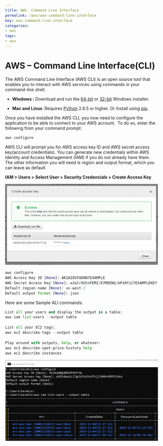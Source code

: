 ```yaml
---
title: AWS- Command Line Interface
permalink: /aws/aws-command-line-interface
key: aws-command-line-interface
categories:
- aws
tags:
- aws
---
```


AWS – Command Line Interface(CLI)
=================================

The AWS Command Line Interface (AWS CLI) is an open source tool that enables you
to interact with AWS services using commands in your command-line shell.

-   **Windows :** Download and run
    the [64-bit](https://s3.amazonaws.com/aws-cli/AWSCLI64PY3.msi) or [32-bit](https://s3.amazonaws.com/aws-cli/AWSCLI32PY3.msi) Windows
    installer.

-   **Mac and Linux** :Requires [Python](http://www.python.org/download/) 2.6.5
    or higher. Or Install using [pip](http://www.pip-installer.org/en/latest/).

Once you have installed the AWS CLI, you now need to configure the application
to be able to connect to your AWS account.  To do so, enter the following from
your command prompt:

```python
aws configure
```


AWS CLI will prompt you for AWS access key ID and AWS secret access key(account
credentials). You can generate new credentials within AWS Identity and Access
Management (IAM) if you do not already have them. The other information you will
need is region and output format, which you can leave as default.

**IAM > Users > Select User > Security Credencials > Create Access Key**

![](media/d1616930c326550d50a18c5651357b40.png)

```python
aws configure 
AWS Access Key ID [None]: AKIAIOSFODNN7EXAMPLE 
AWS Secret Access Key [None]: wJalrXUtnFEMI/K7MDENG/bPxRfiCYEXAMPLEKEY 
Default region name [None]: us-west-2 
Default output format [None]: json
```




Here are some Sample ALI commands:
```python
List all your users and display the output in a table:
aws iam list-users --output table

List all your EC2 tags:
aws ec2 describe-tags --output table

Play around with outputs, help, or whatever:
aws ec2 describe-spot-price-history help
aws ec2 describe-instances
```


![](media/5646b57b1935e26239848cffac5525c8.png)
